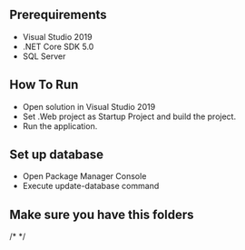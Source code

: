 ## Prerequirements

* Visual Studio 2019
* .NET Core SDK 5.0
* SQL Server

## How To Run

* Open solution in Visual Studio 2019
* Set .Web project as Startup Project and build the project.
* Run the application.

## Set up database

* Open Package Manager Console
* Execute update-database command

## Make sure you have this folders

/*
<ItemGroup>
  <Folder Include="wwwroot\Images\MenuCategoryPictures\" />
  <Folder Include="wwwroot\Images\GalleryPictures\" />
  <Folder Include="wwwroot\Images\ProfilePictures\" />
  <Folder Include="wwwroot\Images\MenuItemPictures\" />
</ItemGroup>
*/
